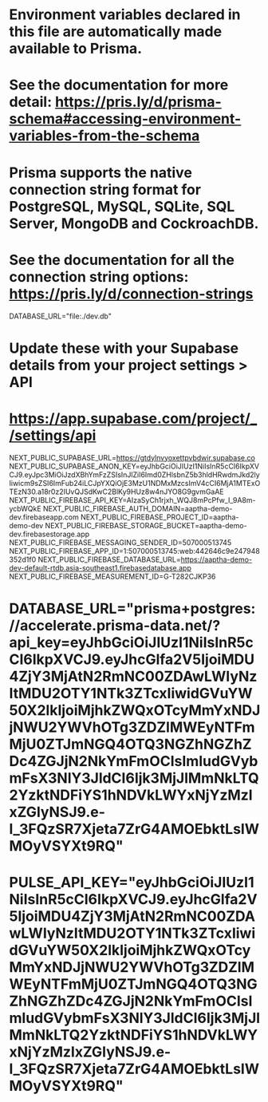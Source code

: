 # Environment variables declared in this file are automatically made available to Prisma.
# See the documentation for more detail: https://pris.ly/d/prisma-schema#accessing-environment-variables-from-the-schema

# Prisma supports the native connection string format for PostgreSQL, MySQL, SQLite, SQL Server, MongoDB and CockroachDB.
# See the documentation for all the connection string options: https://pris.ly/d/connection-strings

DATABASE_URL="file:./dev.db"


# Update these with your Supabase details from your project settings > API
# https://app.supabase.com/project/_/settings/api
NEXT_PUBLIC_SUPABASE_URL=https://gtdylnvyoxettpvbdwir.supabase.co
NEXT_PUBLIC_SUPABASE_ANON_KEY=eyJhbGciOiJIUzI1NiIsInR5cCI6IkpXVCJ9.eyJpc3MiOiJzdXBhYmFzZSIsInJlZiI6Imd0ZHlsbnZ5b3hldHRwdmJkd2lyIiwicm9sZSI6ImFub24iLCJpYXQiOjE3MzU1NDMxMzcsImV4cCI6MjA1MTExOTEzN30.a18r0z2IUvQJSdKwC2BlKy9HUz8w4nJYO8G9gvmGaAE
NEXT_PUBLIC_FIREBASE_API_KEY=AIzaSyCh1rjxh_WQJ8mPcPfw_I_9A8m-ycbWQkE
NEXT_PUBLIC_FIREBASE_AUTH_DOMAIN=aaptha-demo-dev.firebaseapp.com
NEXT_PUBLIC_FIREBASE_PROJECT_ID=aaptha-demo-dev
NEXT_PUBLIC_FIREBASE_STORAGE_BUCKET=aaptha-demo-dev.firebasestorage.app
NEXT_PUBLIC_FIREBASE_MESSAGING_SENDER_ID=507000513745
NEXT_PUBLIC_FIREBASE_APP_ID=1:507000513745:web:442646c9e247948352d1f0
NEXT_PUBLIC_FIREBASE_DATABASE_URL=https://aaptha-demo-dev-default-rtdb.asia-southeast1.firebasedatabase.app
NEXT_PUBLIC_FIREBASE_MEASUREMENT_ID=G-T282CJKP36
# DATABASE_URL="prisma+postgres://accelerate.prisma-data.net/?api_key=eyJhbGciOiJIUzI1NiIsInR5cCI6IkpXVCJ9.eyJhcGlfa2V5IjoiMDU4ZjY3MjAtN2RmNC00ZDAwLWIyNzItMDU2OTY1NTk3ZTcxIiwidGVuYW50X2lkIjoiMjhkZWQxOTcyMmYxNDJjNWU2YWVhOTg3ZDZlMWEyNTFmMjU0ZTJmNGQ4OTQ3NGZhNGZhZDc4ZGJjN2NkYmFmOCIsImludGVybmFsX3NlY3JldCI6Ijk3MjJlMmNkLTQ2YzktNDFiYS1hNDVkLWYxNjYzMzIxZGIyNSJ9.e-l_3FQzSR7Xjeta7ZrG4AMOEbktLsIWMOyVSYXt9RQ"
# PULSE_API_KEY="eyJhbGciOiJIUzI1NiIsInR5cCI6IkpXVCJ9.eyJhcGlfa2V5IjoiMDU4ZjY3MjAtN2RmNC00ZDAwLWIyNzItMDU2OTY1NTk3ZTcxIiwidGVuYW50X2lkIjoiMjhkZWQxOTcyMmYxNDJjNWU2YWVhOTg3ZDZlMWEyNTFmMjU0ZTJmNGQ4OTQ3NGZhNGZhZDc4ZGJjN2NkYmFmOCIsImludGVybmFsX3NlY3JldCI6Ijk3MjJlMmNkLTQ2YzktNDFiYS1hNDVkLWYxNjYzMzIxZGIyNSJ9.e-l_3FQzSR7Xjeta7ZrG4AMOEbktLsIWMOyVSYXt9RQ"

